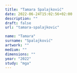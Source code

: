 ```yaml
---
title: "Tamara Spalajković"
date: 2022-06-24T15:02:56+02:00
description: ""
draft: false
url: "tamara-spalajkovic"

name: "Tamara"
surname: "Spalajković"
artwork: ""
medium: ""
dimensions: ""
year: "2022"
study: "mga"
---
```

